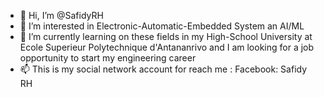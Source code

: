 - 👋 Hi, I’m @SafidyRH
- 👀 I’m interested in Electronic-Automatic-Embedded System an AI/ML
- 🌱 I’m currently learning on these fields in my High-School University at Ecole Superieur Polytechnique d'Antananrivo and I am looking for a job opportunity to start my engineering career
- 📫 This is my social network account for reach me : 
        Facebook: Safidy RH

<!---
SafidyRH/SafidyRH is a ✨ special ✨ repository because its `README.md` (this file) appears on your GitHub profile.
You can click the Preview link to take a look at your changes.
--->
